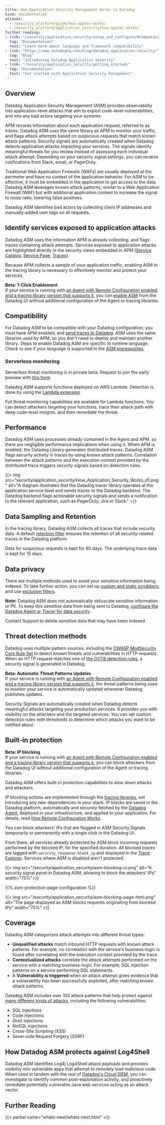```yaml
---
title: How Application Security Management Works in Datadog
kind: documentation
aliases:
  - /security_platform/guide/how-appsec-works/
  - /security_platform/application_security/how-appsec-works/
further_reading:
- link: "/security/application_security/setup_and_configure/#compatibility"
  tag: "Documentation"
  text: "Learn more about language and framework compatibility"
- link: "https://www.datadoghq.com/blog/datadog-application-security/"
  tag: "Blog"
  text: "Introducing Datadog Application Security"
- link: "/security/application_security/getting_started/"
  tag: "Documentation"
  text: "Get started with Application Security Management"
---
```


## Overview

Datadog Application Security Management (ASM) provides observability into application-level attacks that aim to exploit code-level vulnerabilities, and into any bad actors targeting your systems.

APM records information about each application request, referred to as traces. Datadog ASM uses the same library as APM to monitor your traffic, and flags attack attempts based on suspicious requests that match known attack patterns. Security signals are automatically created when Datadog detects application attacks impacting your services. The signals identify meaningful threats for you review instead of assessing each individual attack attempt. Depending on your security signal settings, you can receive notifications from Slack, email, or PagerDuty.

Traditional Web Application Firewalls (WAFs) are usually deployed at the perimeter and have no context of the application behavior. For ASM to be effective, it must be embedded in the application to get access to the data. Datadog ASM leverages known attack patterns, similar to a Web Application Firewall (WAF) but with additional application context to increase the signal to noise ratio, lowering false positives.

Datadog ASM identifies bad actors by collecting client IP addresses and manually-added user tags on all requests.

## Identify services exposed to application attacks

Datadog ASM uses the information APM is already collecting, and flags traces containing attack attempts. Services exposed to application attacks are highlighted directly in the security views embedded in APM ([Service Catalog][1], [Service Page][2], [Traces][3]).

Because APM collects a sample of your application traffic, enabling ASM in the tracing library is necessary to effectively monitor and protect your services.

<div class="alert alert-info"><strong>Beta: 1-Click Enablement</strong><br>
If your service is running with <a href="/agent/guide/how_rc_works/#enabling-remote-configuration">an Agent with Remote Configuration enabled and a tracing library version that supports it</a>, you can <a href="security/application_security/threats/getting_started/">enable ASM</a> from the Datadog UI without additional configuration of the Agent or tracing libraries.</div>

## Compatibility

For Datadog ASM to be compatible with your Datadog configuration, you must have APM enabled, and [send traces to Datadog][4]. ASM uses the same libraries used by APM, so you don't need to deploy and maintain another library. Steps to enable Datadog ASM are specific to runtime language. Check to see if your language is supported in the [ASM prerequisites][5].

### Serverless monitoring

<div class="alert alert-info">Serverless threat monitoring is in private beta. Request to join the early preview with <a href="https://docs.google.com/forms/d/e/1FAIpQLScB3uSccf9lSAh7GcA8NZ8SsmUGQ5mi09DnDgZmqXcbiYfMzA/viewform">this form</a>.</div>
 
Datadog ASM supports functions deployed on AWS Lambda. Detection is done by using the [Lambda extension][6]. 

Full threat monitoring capabilities are available for Lambda functions. You can detect attackers targeting your functions, trace their attack path with deep code-level insights, and then remediate the threat.


## Performance

Datadog ASM uses processes already contained in the Agent and APM, so there are negligible performance implications when using it. When APM is enabled, the Datadog Library generates distributed traces. Datadog ASM flags security activity in traces by using known attack patterns. Correlation between the attack patterns and the execution context provided by the distributed trace triggers security signals based on detection rules.

{{< img src="security/application_security/How_Application_Security_Works_d1.png" alt="A diagram illustrates that the Datadog tracer library operates at the application service level and sends traces to the Datadog backend. The Datadog backend flags actionable security signals and sends a notification to the relevant application, such as PagerDuty, Jira or Slack." >}}

## Data Sampling and Retention

In the tracing library, Datadog ASM collects all traces that include security data. A default [retention filter][7] ensures the retention of all security-related traces in the Datadog platform.

Data for suspicious requests is kept for 90 days. The underlying trace data is kept for 15 days.

## Data privacy

There are multiple methods used to avoid your sensitive information being indexed. To take further action, you can set up [custom and static scrubbers][8], and use [exclusion filters][9].


**Note:** Datadog ASM does not automatically obfuscate sensitive information or PII. To keep this sensitive data from being sent to Datadog, [configure the Datadog Agent or Tracer for data security][8].

Contact Support to delete sensitive data that may have been indexed.

## Threat detection methods

Datadog uses multiple pattern sources, including the [OWASP ModSecurity Core Rule Set][10] to detect known threats and vulnerabilities in HTTP requests. When an HTTP request matches one of [the OOTB detection rules][11], a security signal is generated in Datadog.

<div class="alert alert-info"><strong>Beta: Automatic Threat Patterns Updates</strong><br>
If your service is running with <a href="/agent/guide/how_rc_works/#enabling-remote-configuration">an Agent with Remote Configuration enabled and a tracing library version that supports it</a>, the threat patterns being used to monitor your service is automatically updated whenever Datadog publishes updates.</div>

Security Signals are automatically created when Datadog detects meaningful attacks targeting your production services. It provides you with visibility on the attackers and the targeted services. You can set custom detection rules with thresholds to determine which attacks you want to be notified about.

## Built-in protection

<div class="alert alert-info"><strong>Beta: IP blocking</strong><br>
If your service is running with <a href="/agent/guide/how_rc_works/#enabling-remote-configuration">an Agent with Remote Configuration enabled and a tracing library version that supports it</a>, you can block attackers from the Datadog UI without additional configuration of the Agent or tracing libraries.</div>

Datadog ASM offers built-in protection capabilities to slow down attacks and attackers. 

IP blocking actions are implemented through the [tracing libraries][9], not introducing any new dependencies in your stack.
IP blocks are saved in the Datadog platform, automatically and securely fetched by the [Datadog Agent][13], deployed in your infrastructure, and applied to your application. For details, read [How Remote Configuration Works][20].

You can block attackers' IPs that are flagged in ASM Security Signals temporarily or permanently with a single click in the Datadog UI.

From there, all services already protected by ASM block incoming requests performed by the blocked IP, for the specified duration. All blocked traces are tagged with `security_response.block_ip` and displayed in the [Trace Explorer][14]. Services where ASM is disabled aren't protected.

{{< img src="/security/application_security/asm-blocking-ui.png" alt="A security signal panel in Datadog ASM, allowing to block the attackers' IPs" width="75%">}}

{{% asm-protection-page-configuration %}}

{{< img src="/security/application_security/asm-blocking-page-html.png" alt="The page displayed as ASM blocks requests originating from blocked IPs" width="75%" >}}

## Coverage

Datadog ASM categorizes attack attempts into different threat types:

* **Unqualified attacks** match inbound HTTP requests with known attack patterns. For example, no correlation with the service's business-logic is found after correlating with the execution context provided by the trace.
* **Contextualized attacks** correlate the attack attempts performed on the service with a matching business-logic. For example, SQL injection patterns on a service performing SQL statements.
* A **Vulnerability is triggered** when an attack attempt gives evidence that a vulnerability has been successfully exploited, after matching known attack patterns.

Datadog ASM includes over 100 attack patterns that help protect against [many different kinds of attacks][15], including the following vulnerabilities:

* SQL injections
* Code injections
* Shell injections
* NoSQL injections
* Cross-Site Scripting (XSS)
* Sever-side Request Forgery (SSRF)

## How Datadog ASM protects against Log4Shell

Datadog ASM identifies Log4j Log4Shell attack payloads and provides visibility into vulnerable apps that attempt to remotely load malicious code. When used in tandem with the rest of [Datadog's Cloud SIEM][16], you can investigate to identify common post-exploitation activity, and proactively remediate potentially vulnerable Java web services acting as an attack vector.

## Further Reading

{{< partial name="whats-next/whats-next.html" >}}

[1]: /tracing/service_catalog/#security-view
[2]: /tracing/services/service_page/#security
[3]: /tracing/trace_explorer/trace_view/?tab=security#more-information
[4]: /tracing/trace_collection/
[5]: /security/application_security/getting_started/#prerequisites
[6]: /serverless/installation/java/?tab=serverlessframework
[7]: /tracing/trace_pipeline/trace_retention/
[8]: /tracing/configure_data_security/?tab=http
[9]: /security/cloud_siem/guide/how-to-setup-security-filters-using-cloud-siem-api/
[10]: https://owasp.org/www-project-modsecurity-core-rule-set/
[11]: /security/default_rules/#cat-application-security
[12]: /tracing/
[13]: /agent/
[14]: https://app.datadoghq.com/security/appsec/traces?query=%40appsec.blocked%3Atrue
[15]: https://app.datadoghq.com/security/appsec/event-rules
[16]: /security/cloud_siem/
[17]: https://github.com/DataDog/dd-trace-java/blob/master/dd-java-agent/agent-bootstrap/src/main/resources/datadog/trace/bootstrap/blocking/template.html
[18]: https://github.com/DataDog/dd-trace-java/blob/master/dd-java-agent/agent-bootstrap/src/main/resources/datadog/trace/bootstrap/blocking/template.json
[19]: https://developer.mozilla.org/en-US/docs/Web/HTTP/Headers/Accept
[20]: /agent/guide/how_rc_works/
